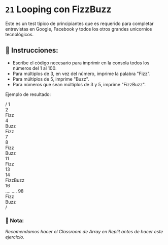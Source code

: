 # `21` Looping con FizzBuzz

Este es un test típico de principiantes que es requerido para completar entrevistas en Google, Facebook y todos los otros grandes unicornios tecnológicos.

## :pencil: Instrucciones:
* Escribe el código necesario para imprimir en la consola todos los números del 1 al 100. 
* Para múltiplos de 3, en vez del número, imprime la palabra "Fizz".
* Para múltiplos de 5, imprime "Buzz". 
* Para números que sean múltiplos de 3 y 5, imprime "FizzBuzz".

Ejemplo de resultado:

/
1  
2  
Fizz  
4  
Buzz  
Fizz  
7  
8  
Fizz  
Buzz  
11  
Fizz  
13  
14  
FizzBuzz  
16  
....
....
98  
Fizz  
Buzz  
/

### :scroll: Nota: 
*Recomendamos hacer el Classroom de Array en Replit antes de hacer este ejercicio.*
